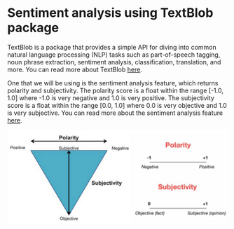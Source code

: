# Sentiment analysis using TextBlob package

TextBlob is a package that provides a simple API for diving into common natural language processing (NLP) tasks such as part-of-speech tagging, noun phrase extraction, sentiment analysis, classification, translation, and more. You can read more about TextBlob [here](https://textblob.readthedocs.io/en/dev/). 

One that we will be using is the sentiment analysis feature, which returns polarity and subjectivity. The polarity score is a float within the range [-1.0, 1.0] where -1.0 is very negative and 1.0 is very positive. The subjectivity score is a float within the range [0.0, 1.0] where 0.0 is very objective and 1.0 is very subjective. You can read more about the sentiment analysis feature [here](https://textblob.readthedocs.io/en/dev/quickstart.html#sentiment-analysis).

![](Images/sentiment_analysis.png)